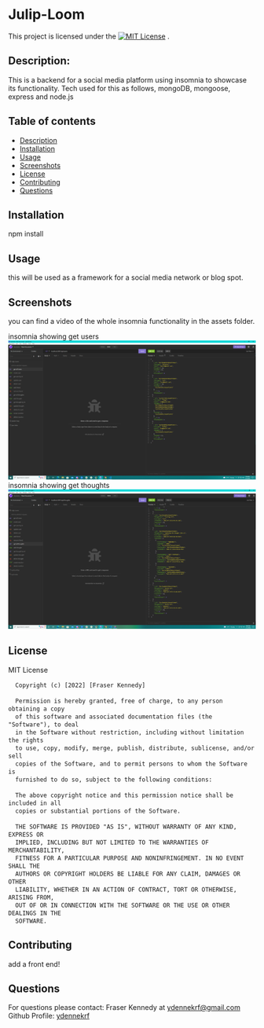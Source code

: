 # Julip-Loom

  This project is licensed under the [![MIT License](https://img.shields.io/badge/license-MIT-blue.svg)](#license) .
    
  ## Description:
  This is a backend for a social media platform using insomnia to showcase its functionality. Tech used for this as follows, mongoDB, mongoose, express and node.js
      
      
  ## Table of contents
  * [Description](#description)
  * [Installation](#installation)
  * [Usage](#usage)
  * [Screenshots](#screenshots)
  * [License](#license)
  * [Contributing](#contributing)
  * [Questions](#questions)
      
  ## Installation
  npm install
  ## Usage
  this will be used as a framework for a social media network or blog spot.
  ## Screenshots
you can find a video of the whole insomnia functionality in the assets folder.


  insomnia showing get users
  ![getUsers](./assets/getUsers.png)
  insomnia showing get thoughts
  ![getThoughts](./assets/getThoughts.png)

  ## License
  MIT License

      Copyright (c) [2022] [Fraser Kennedy]
      
      Permission is hereby granted, free of charge, to any person obtaining a copy
      of this software and associated documentation files (the "Software"), to deal
      in the Software without restriction, including without limitation the rights
      to use, copy, modify, merge, publish, distribute, sublicense, and/or sell
      copies of the Software, and to permit persons to whom the Software is
      furnished to do so, subject to the following conditions:
      
      The above copyright notice and this permission notice shall be included in all
      copies or substantial portions of the Software.
      
      THE SOFTWARE IS PROVIDED "AS IS", WITHOUT WARRANTY OF ANY KIND, EXPRESS OR
      IMPLIED, INCLUDING BUT NOT LIMITED TO THE WARRANTIES OF MERCHANTABILITY,
      FITNESS FOR A PARTICULAR PURPOSE AND NONINFRINGEMENT. IN NO EVENT SHALL THE
      AUTHORS OR COPYRIGHT HOLDERS BE LIABLE FOR ANY CLAIM, DAMAGES OR OTHER
      LIABILITY, WHETHER IN AN ACTION OF CONTRACT, TORT OR OTHERWISE, ARISING FROM,
      OUT OF OR IN CONNECTION WITH THE SOFTWARE OR THE USE OR OTHER DEALINGS IN THE
      SOFTWARE.
  ## Contributing
  add a front end!
  
  ## Questions
  For questions please contact: Fraser Kennedy
  at  [ydennekrf@gmail.com](mailto:ydennekrf@gmail.com)
  Github Profile: [ydennekrf](https://github.com/ydennekrf) 